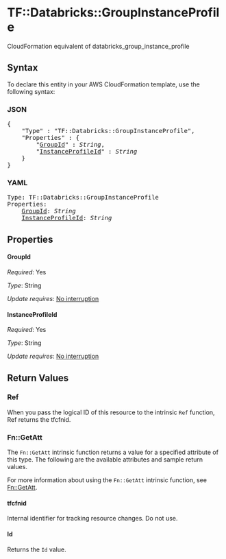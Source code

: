 # TF::Databricks::GroupInstanceProfile

CloudFormation equivalent of databricks_group_instance_profile

## Syntax

To declare this entity in your AWS CloudFormation template, use the following syntax:

### JSON

<pre>
{
    "Type" : "TF::Databricks::GroupInstanceProfile",
    "Properties" : {
        "<a href="#groupid" title="GroupId">GroupId</a>" : <i>String</i>,
        "<a href="#instanceprofileid" title="InstanceProfileId">InstanceProfileId</a>" : <i>String</i>
    }
}
</pre>

### YAML

<pre>
Type: TF::Databricks::GroupInstanceProfile
Properties:
    <a href="#groupid" title="GroupId">GroupId</a>: <i>String</i>
    <a href="#instanceprofileid" title="InstanceProfileId">InstanceProfileId</a>: <i>String</i>
</pre>

## Properties

#### GroupId

_Required_: Yes

_Type_: String

_Update requires_: [No interruption](https://docs.aws.amazon.com/AWSCloudFormation/latest/UserGuide/using-cfn-updating-stacks-update-behaviors.html#update-no-interrupt)

#### InstanceProfileId

_Required_: Yes

_Type_: String

_Update requires_: [No interruption](https://docs.aws.amazon.com/AWSCloudFormation/latest/UserGuide/using-cfn-updating-stacks-update-behaviors.html#update-no-interrupt)

## Return Values

### Ref

When you pass the logical ID of this resource to the intrinsic `Ref` function, Ref returns the tfcfnid.

### Fn::GetAtt

The `Fn::GetAtt` intrinsic function returns a value for a specified attribute of this type. The following are the available attributes and sample return values.

For more information about using the `Fn::GetAtt` intrinsic function, see [Fn::GetAtt](https://docs.aws.amazon.com/AWSCloudFormation/latest/UserGuide/intrinsic-function-reference-getatt.html).

#### tfcfnid

Internal identifier for tracking resource changes. Do not use.

#### Id

Returns the <code>Id</code> value.

